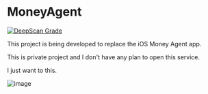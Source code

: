 # MoneyAgent
[![DeepScan Grade](https://deepscan.io/api/projects/1255/branches/3331/badge/grade.svg)](https://deepscan.io/dashboard/#view=project&pid=1255&bid=3331)

This project is being developed to replace the iOS Money Agent app.

This is private project and I don't have any plan to open this service.

I just want to this.

![image](https://user-images.githubusercontent.com/3524235/33445537-772f2566-d640-11e7-9deb-b591c753f211.png)
